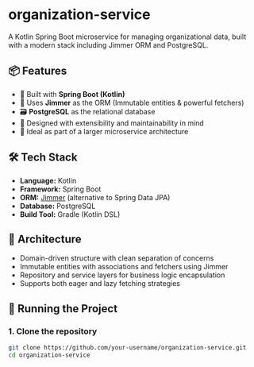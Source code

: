# organization-service

A Kotlin Spring Boot microservice for managing organizational data, built with a modern stack including Jimmer ORM and PostgreSQL.

## 📦 Features

- 🔧 Built with **Spring Boot (Kotlin)**
- 🧬 Uses **Jimmer** as the ORM (Immutable entities & powerful fetchers)
- 🗃️ **PostgreSQL** as the relational database
- 🧪 Designed with extensibility and maintainability in mind
- 🧩 Ideal as part of a larger microservice architecture

## 🛠️ Tech Stack

- **Language:** Kotlin
- **Framework:** Spring Boot
- **ORM:** [Jimmer](https://github.com/babyfish-ct/jimmer) (alternative to Spring Data JPA)
- **Database:** PostgreSQL
- **Build Tool:** Gradle (Kotlin DSL)

## 🧱 Architecture

- Domain-driven structure with clean separation of concerns
- Immutable entities with associations and fetchers using Jimmer
- Repository and service layers for business logic encapsulation
- Supports both eager and lazy fetching strategies

## 🚀 Running the Project

### 1. Clone the repository

```bash
git clone https://github.com/your-username/organization-service.git
cd organization-service
